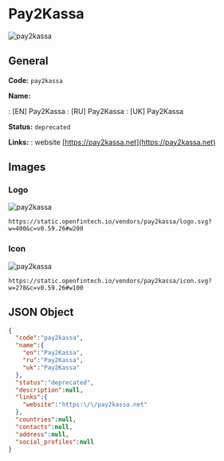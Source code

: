 
# Pay2Kassa 
![pay2kassa](https://static.openfintech.io/vendors/pay2kassa/logo.svg?w=400&c=v0.59.26#w200)  

## General 
 
**Code:** `pay2kassa` 
 
**Name:** 
 
:	[EN] Pay2Kassa 
:	[RU] Pay2Kassa 
:	[UK] Pay2Kassa 
 
**Status:** `deprecated` 
 
**Links:** 
: website [https://pay2kassa.net](https://pay2kassa.net) 
 

## Images 

### Logo 
 
![pay2kassa](https://static.openfintech.io/vendors/pay2kassa/logo.svg?w=400&c=v0.59.26#w200)  

```
https://static.openfintech.io/vendors/pay2kassa/logo.svg?w=400&c=v0.59.26#w200
```  

### Icon 
 
![pay2kassa](https://static.openfintech.io/vendors/pay2kassa/icon.svg?w=278&c=v0.59.26#w100)  

```
https://static.openfintech.io/vendors/pay2kassa/icon.svg?w=278&c=v0.59.26#w100
```  

## JSON Object 

```json
{
  "code":"pay2kassa",
  "name":{
    "en":"Pay2Kassa",
    "ru":"Pay2Kassa",
    "uk":"Pay2Kassa"
  },
  "status":"deprecated",
  "description":null,
  "links":{
    "website":"https:\/\/pay2kassa.net"
  },
  "countries":null,
  "contacts":null,
  "address":null,
  "social_profiles":null
}
```  

